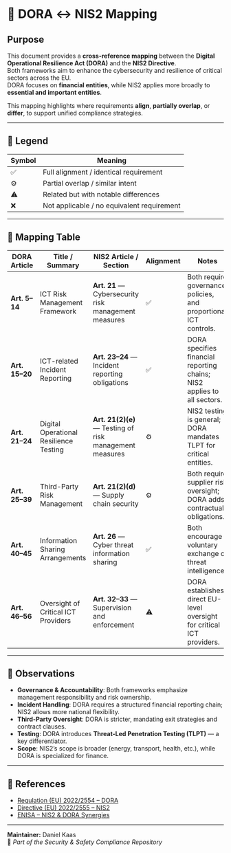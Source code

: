# 🔗 DORA ↔ NIS2 Mapping

## Purpose
This document provides a **cross-reference mapping** between the **Digital Operational Resilience Act (DORA)** and the **NIS2 Directive**.  
Both frameworks aim to enhance the cybersecurity and resilience of critical sectors across the EU.  
DORA focuses on **financial entities**, while NIS2 applies more broadly to **essential and important entities**.

This mapping highlights where requirements **align**, **partially overlap**, or **differ**, to support unified compliance strategies.

---

## 🧭 Legend

| Symbol | Meaning |
|---------|----------|
| ✅ | Full alignment / identical requirement |
| ⚙️ | Partial overlap / similar intent |
| ⚠️ | Related but with notable differences |
| ❌ | Not applicable / no equivalent requirement |

---

## 📘 Mapping Table

| **DORA Article** | **Title / Summary** | **NIS2 Article / Section** | **Alignment** | **Notes** |
|------------------|---------------------|-----------------------------|----------------|------------|
| **Art. 5–14** | ICT Risk Management Framework | **Art. 21** — Cybersecurity risk management measures | ✅ | Both require governance, policies, and proportional ICT controls. |
| **Art. 15–20** | ICT-related Incident Reporting | **Art. 23–24** — Incident reporting obligations | ✅ | DORA specifies financial reporting chains; NIS2 applies to all sectors. |
| **Art. 21–24** | Digital Operational Resilience Testing | **Art. 21(2)(e)** — Testing of risk management measures | ⚙️ | NIS2 testing is general; DORA mandates TLPT for critical entities. |
| **Art. 25–39** | Third-Party Risk Management | **Art. 21(2)(d)** — Supply chain security | ⚙️ | Both require supplier risk oversight; DORA adds contractual obligations. |
| **Art. 40–45** | Information Sharing Arrangements | **Art. 26** — Cyber threat information sharing | ✅ | Both encourage voluntary exchange of threat intelligence. |
| **Art. 46–56** | Oversight of Critical ICT Providers | **Art. 32–33** — Supervision and enforcement | ⚠️ | DORA establishes direct EU-level oversight for critical ICT providers. |

---

## 🧩 Observations

- **Governance & Accountability**: Both frameworks emphasize management responsibility and risk ownership.  
- **Incident Handling**: DORA requires a structured financial reporting chain; NIS2 allows more national flexibility.  
- **Third-Party Oversight**: DORA is stricter, mandating exit strategies and contract clauses.  
- **Testing**: DORA introduces **Threat-Led Penetration Testing (TLPT)** — a key differentiator.  
- **Scope**: NIS2’s scope is broader (energy, transport, health, etc.), while DORA is specialized for finance.  

---

## 📎 References

- [Regulation (EU) 2022/2554 – DORA](https://eur-lex.europa.eu/eli/reg/2022/2554)
- [Directive (EU) 2022/2555 – NIS2](https://eur-lex.europa.eu/eli/dir/2022/2555)
- [ENISA – NIS2 & DORA Synergies](https://www.enisa.europa.eu/publications)

---

**Maintainer:** Daniel Kaas  
🧩 *Part of the Security & Safety Compliance Repository*
